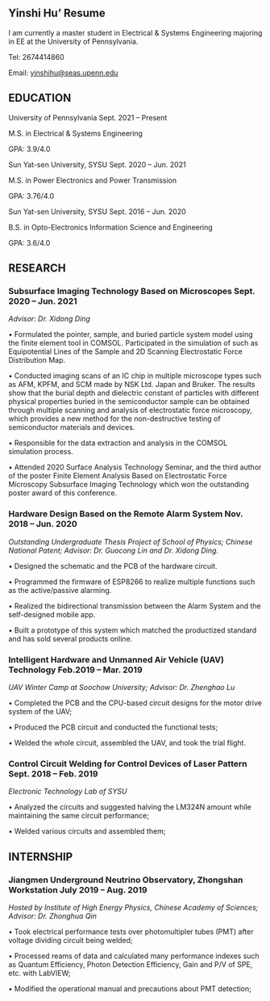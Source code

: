 ## Yinshi Hu’ Resume
I am currently a master student in Electrical & Systems Engineering majoring in EE at the University of Pennsylvania. 

Tel: 2674414860 

Email: yinshihu@seas.upenn.edu

## EDUCATION

University of Pennsylvania                                              Sept. 2021 – Present

M.S. in Electrical & Systems Engineering

GPA: 3.9/4.0


Sun Yat-sen University, SYSU                                            Sept. 2020 – Jun. 2021

M.S. in Power Electronics and Power Transmission 

GPA: 3.76/4.0


Sun Yat-sen University, SYSU                                            Sept. 2016 – Jun. 2020

B.S. in Opto-Electronics Information Science and Engineering 

GPA: 3.6/4.0 

## RESEARCH

### Subsurface Imaging Technology Based on Microscopes                         Sept. 2020 – Jun. 2021

*Advisor: Dr. Xidong Ding*

•	Formulated the pointer, sample, and buried particle system model using the finite element tool in COMSOL. Participated in the simulation of such as Equipotential Lines of the Sample and 2D Scanning Electrostatic Force Distribution Map.

•	Conducted imaging scans of an IC chip in multiple microscope types such as AFM, KPFM, and SCM made by NSK Ltd. Japan and Bruker. The results show that the burial depth and dielectric constant of particles with different physical properties buried in the semiconductor sample can be obtained through multiple scanning and analysis of electrostatic force microscopy, which provides a new method for the non-destructive testing of semiconductor materials and devices.

•	Responsible for the data extraction and analysis in the COMSOL simulation process.

•	Attended 2020 Surface Analysis Technology Seminar, and the third author of the poster Finite Element Analysis Based on Electrostatic Force Microscopy Subsurface Imaging Technology which won the outstanding poster award of this conference.

### Hardware Design Based on the Remote Alarm System                           Nov. 2018 – Jun. 2020

*Outstanding Undergraduate Thesis Project of School of Physics; Chinese National Patent; Advisor: Dr. Guocong Lin and Dr. Xidong Ding.*

•	Designed the schematic and the PCB of the hardware circuit. 

•	Programmed the firmware of ESP8266 to realize multiple functions such as the active/passive alarming.

•	Realized the bidirectional transmission between the Alarm System and the self-designed mobile app.

•	Built a prototype of this system which matched the productized standard and has sold several products online.

### Intelligent Hardware and Unmanned Air Vehicle (UAV) Technology             Feb.2019 – Mar. 2019

*UAV Winter Camp at Soochow University; Advisor: Dr. Zhenghao Lu*

•	Completed the PCB and the CPU-based circuit designs for the motor drive system of the UAV;

•	Produced the PCB circuit and conducted the functional tests;

•	Welded the whole circuit, assembled the UAV, and took the trial flight. 

### Control Circuit Welding for Control Devices of Laser Pattern                Sept. 2018 – Feb. 2019

*Electronic Technology Lab of SYSU*

•	Analyzed the circuits and suggested halving the LM324N amount while maintaining the same circuit performance;

•	Welded various circuits and assembled them; 

## INTERNSHIP 

### Jiangmen Underground Neutrino Observatory, Zhongshan Workstation            July 2019 – Aug. 2019

*Hosted by Institute of High Energy Physics, Chinese Academy of Sciences; Advisor: Dr. Zhonghua Qin*

•	Took electrical performance tests over photomultipler tubes (PMT) after voltage dividing circuit being welded; 

•	Processed reams of data and calculated many performance indexes such as Quantum Efficiency, Photon Detection Efficiency, Gain and P/V of SPE, etc. with LabVIEW;

•	Modified the operational manual and precautions about PMT detection;

